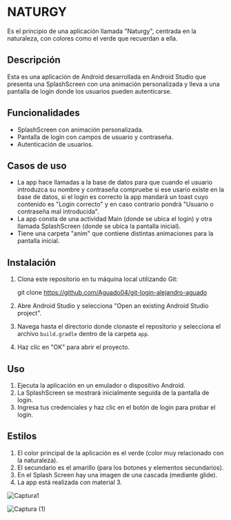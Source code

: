 # NATURGY
Es el principio de una aplicación llamada "Naturgy", centrada en la naturaleza, con colores como el verde que recuerdan a ella.

## Descripción
Esta es una aplicación de Android desarrollada en Android Studio que presenta una SplashScreen con una animación personalizada y lleva a una pantalla de login donde los usuarios pueden autenticarse.

## Funcionalidades
- SplashScreen con animación personalizada.
- Pantalla de login con campos de usuario y contraseña.
- Autenticación de usuarios.

## Casos de uso
- La app hace llamadas a la base de datos para que cuando el usuario introduzca su nombre y contraseña compruebe si ese usario existe en la base de datos, si el login es correcto la app mandará un toast cuyo contenido es "Login correcto" y en caso contrario pondrá "Usuario o contraseña mal introducida".
- La app consta de una actividad Main (donde se ubica el login) y otra llamada SplashScreen (donde se ubica la pantalla inicial).
- Tiene una carpeta "anim" que contiene distintas animaciones para la pantalla inicial.

## Instalación
1. Clona este repositorio en tu máquina local utilizando Git:

    git clone https://github.com/Aguado04/git-login-alejandro-aguado

2. Abre Android Studio y selecciona "Open an existing Android Studio project".
3. Navega hasta el directorio donde clonaste el repositorio y selecciona el archivo `build.gradle` dentro de la carpeta `app`.
4. Haz clic en "OK" para abrir el proyecto.

## Uso
1. Ejecuta la aplicación en un emulador o dispositivo Android.
2. La SplashScreen se mostrará inicialmente seguida de la pantalla de login.
3. Ingresa tus credenciales y haz clic en el botón de login para probar el login.

## Estilos
1. El color principal de la aplicación es el verde (color muy relacionado con la naturaleza).
2. El secundario es el amarillo (para los botones y elementos secundarios).
3. En el Splash Screen hay una imagen de una cascada (mediante glide).
4. La app está realizada con material 3.




![Captura1](https://github.com/Aguado04/git-login-alejandro-aguado/assets/132550694/24328f1f-6f3e-4e5b-a15e-9c7c30685f95)




![Captura (1)](https://github.com/Aguado04/git-login-alejandro-aguado/assets/132550694/76f3aae8-1039-4af9-bf2b-aa2be4261502)

